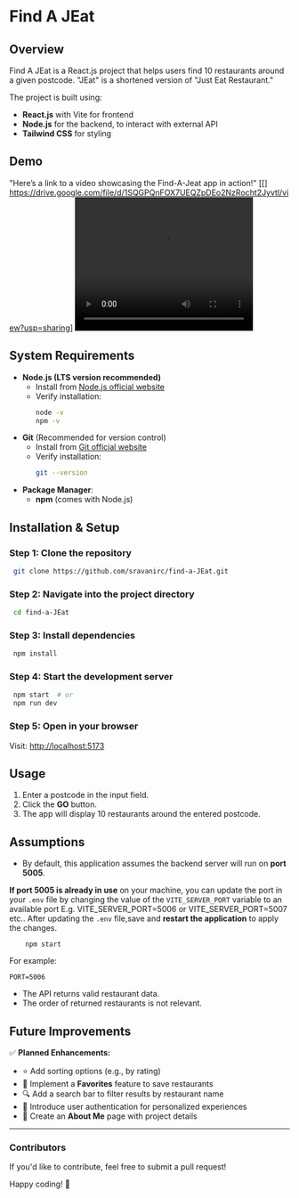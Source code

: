# Find A JEat

## Overview
Find A JEat is a React.js project that helps users find 10 restaurants around a given postcode. "JEat" is a shortened version of "Just Eat Restaurant."

The project is built using:
- **React.js** with Vite for frontend
- **Node.js** for the backend, to interact with external API
- **Tailwind CSS** for styling

## Demo
"Here’s a link to a video showcasing the Find-A-Jeat app in action!"
 [[] https://drive.google.com/file/d/1SQGPQnFOX7UEQZpDEo2NzRocht2Jyvtl/view?usp=sharing]
<video src="https://drive.google.com/file/d/1SQGPQnFOX7UEQZpDEo2NzRocht2Jyvtl/view?usp=sharing" width="320" height="240" controls></video>

## System Requirements

- **Node.js (LTS version recommended)**
  - Install from [Node.js official website](https://nodejs.org/)
  - Verify installation:
    ```sh
    node -v
    npm -v
    ```
- **Git** (Recommended for version control)
  - Install from [Git official website](https://git-scm.com/)
  - Verify installation:
    ```sh
    git --version
    ```
- **Package Manager**:
  - **npm** (comes with Node.js)

## Installation & Setup

### Step 1: Clone the repository
```sh
 git clone https://github.com/sravanirc/find-a-JEat.git
```

### Step 2: Navigate into the project directory
```sh
 cd find-a-JEat
```

### Step 3: Install dependencies
```sh
 npm install
```

### Step 4: Start the development server
```sh
 npm start  # or
 npm run dev
```

### Step 5: Open in your browser
Visit: [http://localhost:5173](http://localhost:5173)

## Usage
1. Enter a postcode in the input field.
2. Click the **GO** button.
3. The app will display 10 restaurants around the entered postcode.



## Assumptions
- By default, this application assumes the backend server will run on **port 5005**.

**If port 5005 is already in use** on your machine, you can update the port in your `.env` file by changing the value of the `VITE_SERVER_PORT` variable to an available port E.g. VITE_SERVER_PORT=5006 or VITE_SERVER_PORT=5007 etc..
After updating the `.env` file,save and **restart the application** to apply the changes.
``` ctrl + C 
    npm start
```

For example:
``` ./.env
PORT=5006
```
- The API returns valid restaurant data.
- The order of returned restaurants is not relevant.

## Future Improvements
✅ **Planned Enhancements:**
- ⭐ Add sorting options (e.g., by rating)
- 📌 Implement a **Favorites** feature to save restaurants
- 🔍 Add a search bar to filter results by restaurant name
- 🔑 Introduce user authentication for personalized experiences
- 📄 Create an **About Me** page with project details

---
### Contributors
If you'd like to contribute, feel free to submit a pull request!

Happy coding! 🚀
